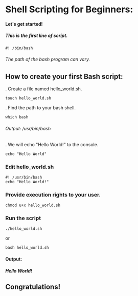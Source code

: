 # Shell Scripting for Beginners:

#### Let's get started!

##### This is the first line of script.

```
#! /bin/bash
```

###### The path of the bash program can vary.

## How to create your first Bash script:

. Create a file named hello_world.sh.

```
touch hello_world.sh
```

. Find the path to your bash shell.

```
which bash
```

###### Output: /usr/bin/bash

. We will echo "Hello World!" to the console.

```
echo "Hello World"
```

### Edit hello_world.sh

```
#! /usr/bin/bash
echo "Hello World!"
```

### Provide execution rights to your user.

```
chmod u+x hello_world.sh
```

### Run the script

```
./hello_world.sh
```

or

```
bash hello_world.sh
```

#### Output:

##### Hello World!

## Congratulations!
